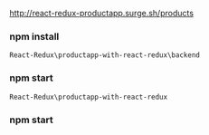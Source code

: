 http://react-redux-productapp.surge.sh/products


### npm install


`React-Redux\productapp-with-react-redux\backend `
### npm start



`React-Redux\productapp-with-react-redux`
### npm start
